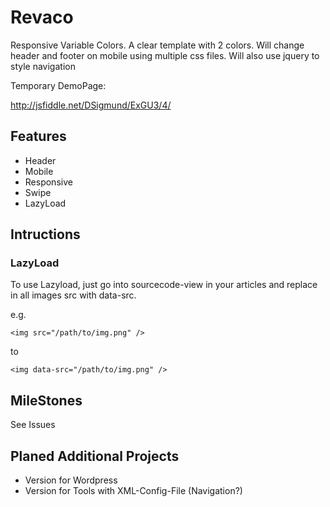 # Revaco

Responsive Variable Colors. A clear template with 2 colors. Will change header and footer on mobile using multiple css files. Will also use jquery to style navigation


Temporary DemoPage:

http://jsfiddle.net/DSigmund/ExGU3/4/

## Features

- Header
- Mobile
- Responsive
- Swipe
- LazyLoad

## Intructions

### LazyLoad
To use Lazyload, just go into sourcecode-view in your articles and replace in all images src with data-src.

e.g.
```
<img src="/path/to/img.png" />
```
to
```
<img data-src="/path/to/img.png" />
```

## MileStones

See Issues


## Planed Additional Projects

- Version for Wordpress
- Version for Tools with XML-Config-File (Navigation?)
